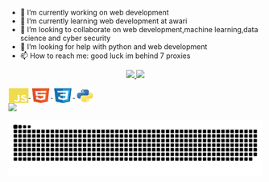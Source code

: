 
 

- 🔭 I’m currently working on web development
- 🌱 I’m currently learning web development at awari
- 👯 I’m looking to collaborate on web development,machine learning,data science and cyber security
- 🤔 I’m looking for help with python and web development
- 📫 How to reach me: good luck im behind 7 proxies

<div align="center">
  <a href="https://github.com/mumuichiro">
  <img height="180em" src="https://github-readme-stats.vercel.app/api?username=mumuichiro&show_icons=true&theme=tokyonight  &include_all_commits=true&count_private=true"/>
  <img height="180em" src="https://github-readme-stats.vercel.app/api/top-langs/?username=mumuichiro&layout=compact&langs_count=7&theme=tokyonight  "/>
</div>

 <div style="display: inline_block"><br>
  <img align="center" alt="Rafa-Js" height="30" width="40" src="https://raw.githubusercontent.com/devicons/devicon/master/icons/javascript/javascript-plain.svg">
   <img align="center" alt="Rafa-HTML" height="30" width="40" src="https://raw.githubusercontent.com/devicons/devicon/master/icons/html5/html5-original.svg">
  <img align="center" alt="Rafa-CSS" height="30" width="40" src="https://raw.githubusercontent.com/devicons/devicon/master/icons/css3/css3-original.svg">
  <img align="center" alt="Rafa-Python" height="30" width="40" src="https://raw.githubusercontent.com/devicons/devicon/master/icons/python/python-original.svg">
  

</div>
 
 
<div> 
  <img align="center" a href=https://www.linkedin.com/in/eduardo-rigueira-reis-659766214/" target="_blank"><img src=https://img.shields.io/badge/LinkedIn-0077B5?style=for-the-badge&logo=linkedin&logoColor=white" target="_blank"></a>

  ![Snake animation](https://github.com/mumuichiro/mumuichiro/blob/output/github-contribution-grid-snake.svg)
 
</div>
